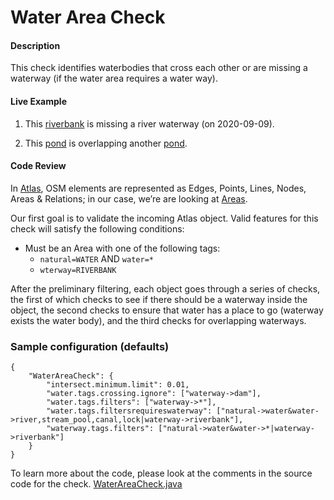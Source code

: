 # Water Area Check

#### Description
This check identifies waterbodies that cross each other or are missing a waterway (if the water area requires a water way).

#### Live Example
1) This [riverbank](https://www.openstreetmap.org/way/661564606) is missing a river waterway (on 2020-09-09).

2) This [pond](https://www.openstreetmap.org/way/448755487) is overlapping another [pond](https://www.openstreetmap.org/way/455609665).

#### Code Review
In [Atlas](https://github.com/osmlab/atlas), OSM elements are represented as Edges, Points, Lines,
Nodes, Areas & Relations; in our case, we’re are looking at [Areas](https://github.com/osmlab/atlas/blob/dev/src/main/java/org/openstreetmap/atlas/geography/atlas/items/Area.java).

Our first goal is to validate the incoming Atlas object. Valid features for this check will satisfy
the following conditions:
* Must be an Area with one of the following tags:
    * `natural=WATER` AND `water=*`
    * `wterway=RIVERBANK`

After the preliminary filtering, each object goes through a series of checks, the first of which checks to see if there should be a waterway inside the object, the second checks to ensure that water has a place to go (waterway exists the water body), and the third checks for overlapping waterways.


### Sample configuration (defaults)
```
{
    "WaterAreaCheck": {
        "intersect.minimum.limit": 0.01,
        "water.tags.crossing.ignore": ["waterway->dam"],
        "water.tags.filters": ["waterway->*"],
        "water.tags.filtersrequireswaterway": ["natural->water&water->river,stream_pool,canal,lock|waterway->riverbank"],
        "waterway.tags.filters": ["natural->water&water->*|waterway->riverbank"]
    }
}
```

To learn more about the code, please look at the comments in the source code for the check.
[WaterAreaCheck.java](../../src/main/java/org/openstreetmap/atlas/checks/validation/areas/WaterbodyAreaCheck.java)
